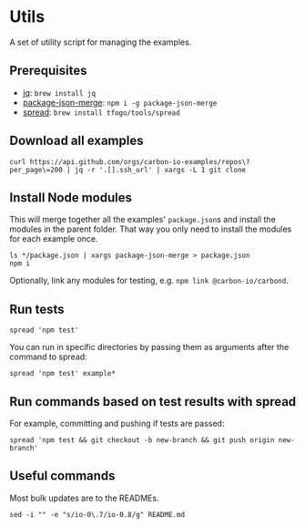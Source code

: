 # Utils

A set of utility script for managing the examples.

## Prerequisites

- [jq](https://stedolan.github.io/jq/): `brew install jq`
- [package-json-merge](https://www.npmjs.com/package/package-json-merge): `npm i -g package-json-merge`
- [spread](https://github.com/tfogo/spread): `brew install tfogo/tools/spread`

## Download all examples

```
curl https://api.github.com/orgs/carbon-io-examples/repos\?per_page\=200 | jq -r '.[].ssh_url' | xargs -L 1 git clone
```

## Install Node modules

This will merge together all the examples' `package.json`s and install the modules in the parent folder. That way you only need to install the modules for each example once.

```
ls */package.json | xargs package-json-merge > package.json
npm i
```

Optionally, link any modules for testing, e.g. `npm link @carbon-io/carbond`.

## Run tests

```
spread 'npm test'
```

You can run in specific directories by passing them as arguments after the command to spread:

```
spread 'npm test' example*
```

## Run commands based on test results with spread

For example, committing and pushing if tests are passed:

```
spread 'npm test && git checkout -b new-branch && git push origin new-branch'
```

## Useful commands

Most bulk updates are to the READMEs.

```
sed -i "" -e "s/io-0\.7/io-0.8/g" README.md
```
